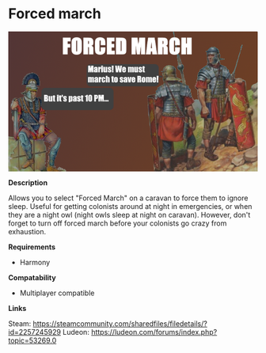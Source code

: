 # Forced march
<img align="center" src="https://raw.githubusercontent.com/AriAlavi/Rimworld-ForcedMarch/main/About/preview.png" alt="Title image">

**Description**

Allows you to select "Forced March" on a caravan to force them to ignore sleep. Useful for getting colonists around at night in emergencies, or when they are a night owl (night owls sleep at night on caravan). However, don't forget to turn off forced march before your colonists go crazy from exhaustion.

**Requirements**
- Harmony

**Compatability**
- Multiplayer compatible

**Links**

Steam: https://steamcommunity.com/sharedfiles/filedetails/?id=2257245929
Ludeon: https://ludeon.com/forums/index.php?topic=53269.0
